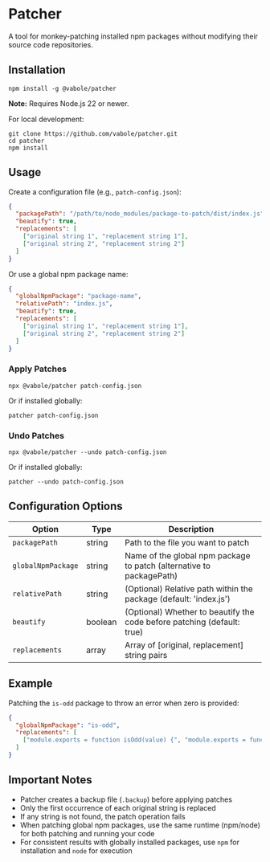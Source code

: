 # Patcher

A tool for monkey-patching installed npm packages without modifying their source code repositories.

## Installation

```
npm install -g @vabole/patcher
```

**Note:** Requires Node.js 22 or newer.

For local development:
```
git clone https://github.com/vabole/patcher.git
cd patcher
npm install
```

## Usage

Create a configuration file (e.g., `patch-config.json`):

```json
{
  "packagePath": "/path/to/node_modules/package-to-patch/dist/index.js",
  "beautify": true,
  "replacements": [
    ["original string 1", "replacement string 1"],
    ["original string 2", "replacement string 2"]
  ]
}
```

Or use a global npm package name:

```json
{
  "globalNpmPackage": "package-name",
  "relativePath": "index.js",
  "beautify": true,
  "replacements": [
    ["original string 1", "replacement string 1"],
    ["original string 2", "replacement string 2"]
  ]
}
```

### Apply Patches

```
npx @vabole/patcher patch-config.json
```

Or if installed globally:

```
patcher patch-config.json
```

### Undo Patches

```
npx @vabole/patcher --undo patch-config.json
```

Or if installed globally:

```
patcher --undo patch-config.json
```

## Configuration Options

| Option | Type | Description |
| ------ | ---- | ----------- |
| `packagePath` | string | Path to the file you want to patch |
| `globalNpmPackage` | string | Name of the global npm package to patch (alternative to packagePath) |
| `relativePath` | string | (Optional) Relative path within the package (default: 'index.js') |
| `beautify` | boolean | (Optional) Whether to beautify the code before patching (default: true) |
| `replacements` | array | Array of [original, replacement] string pairs |

## Example

Patching the `is-odd` package to throw an error when zero is provided:

```json
{
  "globalNpmPackage": "is-odd",
  "replacements": [
    ["module.exports = function isOdd(value) {", "module.exports = function isOdd(value) {\n  if (value === 0) throw new Error('zero is not allowed');"]
  ]
}
```

## Important Notes

- Patcher creates a backup file (`.backup`) before applying patches
- Only the first occurrence of each original string is replaced
- If any string is not found, the patch operation fails
- When patching global npm packages, use the same runtime (npm/node) for both patching and running your code
- For consistent results with globally installed packages, use `npm` for installation and `node` for execution
